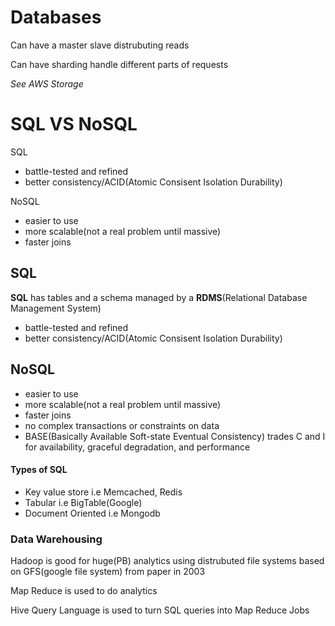 # Databases

Can have a master slave distrubuting reads

Can have sharding handle different parts of requests

*See AWS Storage*

# SQL VS NoSQL

SQL

- battle-tested and refined
- better consistency/ACID(Atomic Consisent Isolation Durability)

NoSQL

- easier to use
- more scalable(not a real problem until massive)
- faster joins

## SQL

**SQL** has tables and a schema managed by a **RDMS**(Relational Database Management System)

- battle-tested and refined
- better consistency/ACID(Atomic Consisent Isolation Durability)

## NoSQL

- easier to use
- more scalable(not a real problem until massive)
- faster joins
- no complex transactions or constraints on data
- BASE(Basically Available Soft-state Eventual Consistency) trades C and I for availability, graceful degradation, and performance

#### Types of SQL

- Key value store i.e Memcached, Redis
- Tabular i.e BigTable(Google)
- Document Oriented i.e Mongodb

### Data Warehousing

Hadoop is good for huge(PB) analytics using distrubuted file systems based on GFS(google file system) from paper in 2003 

Map Reduce is used to do analytics

Hive Query Language is used to turn SQL queries into Map Reduce Jobs